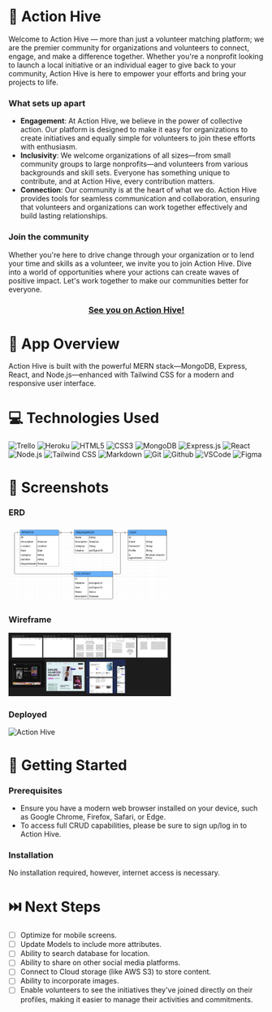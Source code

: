🐝 Action Hive
============
Welcome to Action Hive — more than just a volunteer matching platform; we are the premier community for organizations and volunteers to connect, engage, and make a difference together. Whether you're a nonprofit looking to launch a local initiative or an individual eager to give back to your community, Action Hive is here to empower your efforts and bring your projects to life.

### What sets up apart
- **Engagement**: At Action Hive, we believe in the power of collective action. Our platform is designed to make it easy for organizations to create initiatives and equally simple for volunteers to join these efforts with enthusiasm.
- **Inclusivity**: We welcome organizations of all sizes—from small community groups to large nonprofits—and volunteers from various backgrounds and skill sets. Everyone has something unique to contribute, and at Action Hive, every contribution matters.
- **Connection**: Our community is at the heart of what we do. Action Hive provides tools for seamless communication and collaboration, ensuring that volunteers and organizations can work together effectively and build lasting relationships.

### Join the community
Whether you're here to drive change through your organization or to lend your time and skills as a volunteer, we invite you to join Action Hive. Dive into a world of opportunities where your actions can create waves of positive impact. Let's work together to make our communities better for everyone.

<div id="App Link" align="center">

### [See you on Action Hive!]()

</div>



📝 App Overview
============
Action Hive is built with the powerful MERN stack—MongoDB, Express, React, and Node.js—enhanced with Tailwind CSS for a modern and responsive user interface.


💻 Technologies Used
==============

![Trello](https://img.shields.io/badge/-Trello-05122A?style=flat&logo=trello)
![Heroku](https://img.shields.io/badge/-Heroku-05122A?style=flat&logo=heroku)
![HTML5](https://img.shields.io/badge/-HTML5-05122A?style=flat&logo=html5)
![CSS3](https://img.shields.io/badge/-CSS-05122A?style=flat&logo=css3)
![MongoDB](https://img.shields.io/badge/-MongoDB-05122A?style=flat&logo=mongodb)
![Express.js](https://img.shields.io/badge/-Express.js-05122A?style=flat&logo=express)
![React](https://img.shields.io/badge/-React-05122A?style=flat&logo=react)
![Node.js](https://img.shields.io/badge/-Node.js-05122A?style=flat&logo=node.js)
![Tailwind CSS](https://img.shields.io/badge/-Tailwind_CSS-05122A?style=flat&logo=tailwind-css)
![Markdown](https://img.shields.io/badge/-Markdown-05122A?style=flat&logo=markdown)
![Git](https://img.shields.io/badge/-Git-05122A?style=flat&logo=git)
![Github](https://img.shields.io/badge/-GitHub-05122A?style=flat&logo=github)
![VSCode](https://img.shields.io/badge/-VS_Code-05122A?style=flat&logo=visualstudio)
<a><img alt='Figma' src='https://img.shields.io/badge/Figma-100000?style=flat&logo=Figma&logoColor=white&labelColor=f24e1e&color=f24e1e'/></a>


📸 Screenshots
==============
### ERD
<img src="src/img/ERD.png" alt="Action Hive ERD" height="auto" width="320">

### Wireframe
<img src="src/img/Wireframe.png" alt="Action Hive Wireframe" height="auto" width="320">

### Deployed
<img src="main_app/static/images/pgdeployed.png" alt="Action Hive" height="auto" width="320">


🔧 Getting Started 
============
### Prerequisites
- Ensure you have a modern web browser installed on your device, such as Google Chrome, Firefox, Safari, or Edge.
- To access full CRUD capabilities, please be sure to sign up/log in to Action Hive.

### Installation
No installation required, however, internet access is necessary.


⏭️ Next Steps
============
- [ ] Optimize for mobile screens.
- [ ] Update Models to include more attributes.
- [ ] Ability to search database for location.
- [ ] Ability to share on other social media platforms.
- [ ] Connect to Cloud storage (like AWS S3) to store content.
- [ ] Ability to incorporate images.
- [ ] Enable volunteers to see the initiatives they've joined directly on their profiles, making it easier to manage their activities and commitments.
